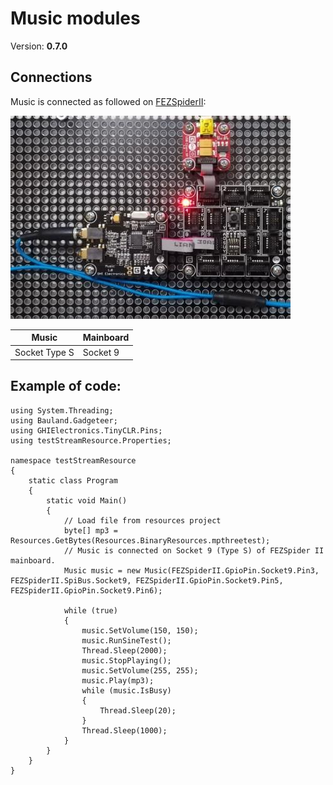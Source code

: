 # Music modules
Version: __0.7.0__

## Connections ##
Music is connected as followed on [FEZSpiderII](http://docs.ghielectronics.com/hardware/legacy_products/gadgeteer/fez_spider_ii.html):

![Schematic](Gadgeteer-Music-FEZSpiderII.jpg)

Music | Mainboard
---------------- | ----------
Socket Type S    | Socket 9

## Example of code:
```CSharp
using System.Threading;
using Bauland.Gadgeteer;
using GHIElectronics.TinyCLR.Pins;
using testStreamResource.Properties;

namespace testStreamResource
{
    static class Program
    {
        static void Main()
        {
            // Load file from resources project
            byte[] mp3 = Resources.GetBytes(Resources.BinaryResources.mpthreetest);
            // Music is connected on Socket 9 (Type S) of FEZSpider II mainboard.
            Music music = new Music(FEZSpiderII.GpioPin.Socket9.Pin3, FEZSpiderII.SpiBus.Socket9, FEZSpiderII.GpioPin.Socket9.Pin5, FEZSpiderII.GpioPin.Socket9.Pin6);

            while (true)
            {
                music.SetVolume(150, 150);
                music.RunSineTest();
                Thread.Sleep(2000);
                music.StopPlaying();
                music.SetVolume(255, 255);
                music.Play(mp3);
                while (music.IsBusy)
                {
                    Thread.Sleep(20);
                }
                Thread.Sleep(1000);
            }
        }
    }
}
```
